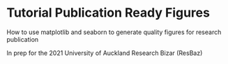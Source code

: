 # Tutorial Publication Ready Figures
How to use matplotlib and seaborn to generate quality figures for research publication

In prep for the 2021 University of Auckland Research Bizar (ResBaz)

